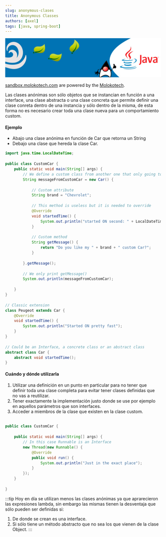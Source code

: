 ```yaml
---
slug: anonymous-clases
title: Anonymous Classes
authors: [axel]
tags: [java, spring-boot]
---
```



![banner](./../../static/img/banner-java.jpg)

[sandbox.molokotech.com](https://docusaurus.io/docs/blog) are powered by the [Molokotech](http://web.molokotech.com/?lang=en).

Las clases anónimas son sólo objetos que se instancian en función a una interface, una clase abstracta o una clase concreta que permite definir una clase conreta dentro de una instancia y sólo dentro de la misma, de esta forma no es necesario crear toda una clase nueva para un comportamiento custom.

#### Ejemplo
* Abajo una clase anónima en función de Car que retorna un String
* Debajo una clase que hereda la clase Car.

~~~java
import java.time.LocalDateTime;

public class CustomCar {
	public static void main(String[] args) {
		// We define a custom class from another one that only going to live inside myCustomCar 
		String messageFromCustomCar = new Car() {
			
			// Custom attribute
			String brand = "Chevrolet";
			
			// This method is useless but it is needed to override
			@Override
			void startedTime() {
				System.out.println("started ON second: " + LocalDateTime.now().getSecond());
			}
			
			// Custom method
			String getMessage() {
				return "Do you like my " + brand + " custom Car?";
			}
			
		}.getMessage();
		
		// We only print getMessage()
		System.out.println(messageFromCustomCar);
		
	}
}

// Classic extension 
class Peugeot extends Car {
	@Override
	void startedTime() {
		System.out.println("Started ON pretty fast");
	}
}

// Could be an Interface, a concrete class or an abstract class
abstract class Car {
	abstract void startedTime();
}
~~~

#### Cuándo y dónde utilizarla
1) Utilizar una definición en un punto en particular para no tener que definir toda una clase completa para evitar tener clases definidas que no vas a reutilizar.
2) Tener exactamente la implementación justo donde se use por ejemplo en aquellos parámetros que son interfaces.
3) Acceder a miembros de la clase que existen en la clase custom.

~~~java

public class CustomCar {
	
	public static void main(String[] args) {
		// In this case Runnable is an Interface
		new Thread(new Runnable() {
			@Override
			public void run() {
				System.out.println("Just in the exact place");
			}
		});
	}
	
}

~~~

:::tip
Hoy en día se utilizan menos las clases anónimas ya que aprarecieron las expresiones lambda, sin embargo las mismas tienen la desventaja que sólo pueden ser definidas si:
1) De donde se crean es una interface.
2) Si sólo tiene un método abstracto que no sea los que vienen de la clase Object.
:::


<!-- truncate -->